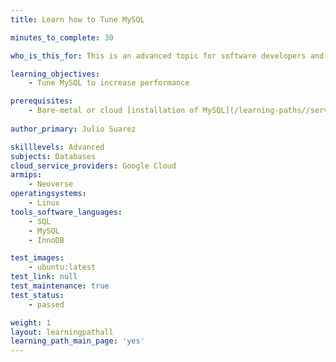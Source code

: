 ```yaml
---
title: Learn how to Tune MySQL

minutes_to_complete: 30

who_is_this_for: This is an advanced topic for software developers and DevOps professionals interested in optimizing MySQL performance on Arm-based VMs in the cloud.

learning_objectives:
    - Tune MySQL to increase performance

prerequisites:
    - Bare-metal or cloud [installation of MySQL](/learning-paths//servers-and-cloud-computing/mysql)
    
author_primary: Julio Suarez

skilllevels: Advanced
subjects: Databases
cloud_service_providers: Google Cloud
armips:
    - Neoverse
operatingsystems:
    - Linux
tools_software_languages:
    - SQL
    - MySQL
    - InnoDB

test_images:
    - ubuntu:latest
test_link: null
test_maintenance: true
test_status:
    - passed

weight: 1
layout: learningpathall
learning_path_main_page: 'yes'
---
```

